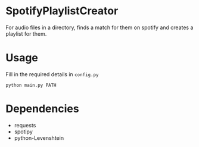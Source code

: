 # SpotifyPlaylistCreator
For audio files in a directory, finds a match for them on spotify and creates a playlist for them.

# Usage
Fill in the required details in `config.py`

```python main.py PATH```

# Dependencies
- requests
- spotipy
- python-Levenshtein
